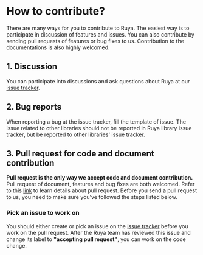 # How to contribute?
There are many ways for you to contribute to Ruya. The easiest way is to participate in discussion of features and issues. You can also contribute by sending pull requests of features or bug fixes to us. Contribution to the documentations is also highly welcomed.

## 1. Discussion
You can participate into discussions and ask questions about Ruya at our [issue tracker](https://github.com/cilerler/Ruya/issues).

## 2. Bug reports
When reporting a bug at the issue tracker, fill the template of issue. The issue related to other libraries should not be reported in Ruya library issue tracker, but be reported to other libraries' issue tracker.

## 3. Pull request for code and document contribution
**Pull request is the only way we accept code and document contribution.** Pull request of document, features and bug fixes are both welcomed. Refer to this [link](https://help.github.com/articles/using-pull-requests/) to learn details about pull request. Before you send a pull request to us, you need to make sure you've followed the steps listed below.

### Pick an issue to work on
You should either create or pick an issue on the [issue tracker](https://github.com/cilerler/Ruya/issues) before you work on the pull request. After the Ruya team has reviewed this issue and change its label to **"accepting pull request"**, you can work on the code change.
